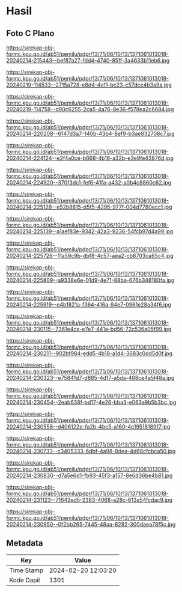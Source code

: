 # Hasil

## Foto C Plano

https://sirekap-obj-formc.kpu.go.id/ab51/pemilu/pdpr/13/71/06/10/13/1371061013018-20240214-215443--bef87a27-fdd4-4740-85ff-3a4633b11eb6.jpg

https://sirekap-obj-formc.kpu.go.id/ab51/pemilu/pdpr/13/71/06/10/13/1371061013018-20240219-114533--2715a728-e8d4-4e11-bc23-c57dce4b3a9a.jpg

https://sirekap-obj-formc.kpu.go.id/ab51/pemilu/pdpr/13/71/06/10/13/1371061013018-20240219-114758--d90c6255-2ca5-4a76-8e36-f578ea2c6684.jpg

https://sirekap-obj-formc.kpu.go.id/ab51/pemilu/pdpr/13/71/06/10/13/1371061013018-20240214-220208--6147d3a7-140b-43b4-8ef9-b3ae832708c7.jpg

https://sirekap-obj-formc.kpu.go.id/ab51/pemilu/pdpr/13/71/06/10/13/1371061013018-20240214-224124--e2f4a0ce-b668-4b18-a32b-e3e9fe43876d.jpg

https://sirekap-obj-formc.kpu.go.id/ab51/pemilu/pdpr/13/71/06/10/13/1371061013018-20240214-224920--370f3dc1-fef6-41fa-a432-a0b4c8860c62.jpg

https://sirekap-obj-formc.kpu.go.id/ab51/pemilu/pdpr/13/71/06/10/13/1371061013018-20240214-225128--e52b8815-d5f5-4295-977f-004d7780ecc1.jpg

https://sirekap-obj-formc.kpu.go.id/ab51/pemilu/pdpr/13/71/06/10/13/1371061013018-20240214-225139--a1aef83e-9342-42a3-9236-54fcb97d4a99.jpg

https://sirekap-obj-formc.kpu.go.id/ab51/pemilu/pdpr/13/71/06/10/13/1371061013018-20240214-225726--11a59c9b-dbf8-4c57-aea2-cb8703ca65c4.jpg

https://sirekap-obj-formc.kpu.go.id/ab51/pemilu/pdpr/13/71/06/10/13/1371061013018-20240214-225809--a9338e6e-01d9-4e71-88ba-676b348180fa.jpg

https://sirekap-obj-formc.kpu.go.id/ab51/pemilu/pdpr/13/71/06/10/13/1371061013018-20240214-225919--e4b1821a-f364-416a-94e7-0961e28a34f6.jpg

https://sirekap-obj-formc.kpu.go.id/ab51/pemilu/pdpr/13/71/06/10/13/1371061013018-20240214-230115--7361e4ce-e7e7-441a-bd56-72c536a05f99.jpg

https://sirekap-obj-formc.kpu.go.id/ab51/pemilu/pdpr/13/71/06/10/13/1371061013018-20240214-230211--902bf984-edd5-4b18-a1d4-3683c0dd5d0f.jpg

https://sirekap-obj-formc.kpu.go.id/ab51/pemilu/pdpr/13/71/06/10/13/1371061013018-20240214-230323--e75841d7-d885-4d17-a5da-488ce4a5f48a.jpg

https://sirekap-obj-formc.kpu.go.id/ab51/pemilu/pdpr/13/71/06/10/13/1371061013018-20240214-230454--2eab638f-bd17-4e26-bba3-e063a9b5b3bc.jpg

https://sirekap-obj-formc.kpu.go.id/ab51/pemilu/pdpr/13/71/06/10/13/1371061013018-20240214-230558--d406122e-fa2b-4bc5-a160-4c1951818917.jpg

https://sirekap-obj-formc.kpu.go.id/ab51/pemilu/pdpr/13/71/06/10/13/1371061013018-20240214-230733--c3405333-6dbf-4a98-8dea-4d68cfcbca50.jpg

https://sirekap-obj-formc.kpu.go.id/ab51/pemilu/pdpr/13/71/06/10/13/1371061013018-20240214-230830--d7a5e6d1-fb93-45f3-a157-8e6d36be4b81.jpg

https://sirekap-obj-formc.kpu.go.id/ab51/pemilu/pdpr/13/71/06/10/13/1371061013018-20240214-231123--71642ed5-2383-4068-a28c-613a54fcdac9.jpg

https://sirekap-obj-formc.kpu.go.id/ab51/pemilu/pdpr/13/71/06/10/13/1371061013018-20240214-230950--0f2bb265-7445-48aa-8282-300daea78f5c.jpg


## Metadata

| Key        | Value               |
| ---------- | ------------------- |
| Time Stamp | 2024-02-20 12:03:20 |
| Kode Dapil | 1301                |



